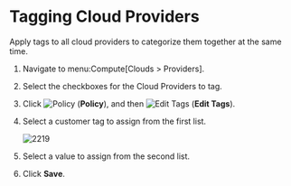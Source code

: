 # Tagging Cloud Providers

Apply tags to all cloud providers to categorize them together at the
same time.

1.  Navigate to menu:Compute\[Clouds \> Providers\].

2.  Select the checkboxes for the Cloud Providers to tag.

3.  Click ![Policy](../images/1941.png) (**Policy**), and then ![Edit
    Tags](../images/1851.png) (**Edit Tags**).

4.  Select a customer tag to assign from the first list.

    ![2219](../images/2219.png)

5.  Select a value to assign from the second list.

6.  Click **Save**.
